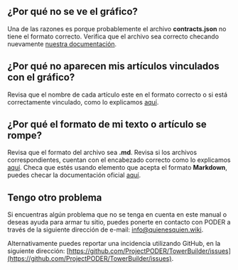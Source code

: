 ## ¿Por qué no se ve el gráfico? 

Una de las razones es porque probablemente el archivo **contracts.json** no tiene el formato correcto. Verifica que el archivo sea correcto checando nuevamente [nuestra documentación](https://towerbuilder.readthedocs.io/en/latest/C1/Seccion3.html#datos-de-contratos).

## ¿Por qué no aparecen mis artículos vinculados con el gráfico? 

Revisa que el nombre de cada artículo este en el formato correcto o si está correctamente vinculado, como lo explicamos [aquí](https://towerbuilder.readthedocs.io/en/latest/C1/Seccion4.html#articulos).

## ¿Por qué el formato de mi texto o artículo se rompe? 

Revisa que el formato del archivo sea **.md**.
Revisa si los archivos correspondientes, cuentan con el encabezado correcto como lo explicamos [aquí](https://towerbuilder.readthedocs.io/en/latest/C1/Seccion4.html#agregar-un-elemento-del-menu).
Checa que estés usando elemento que acepta el formato **Markdown**, puedes checar la documentación oficial [aquí](https://guides.github.com/features/mastering-markdown/).

## Tengo otro problema 

Si encuentras algún problema que no se tenga en cuenta en este manual o deseas ayuda para armar tu sitio, puedes ponerte en contacto con PODER a través de la siguiente dirección de e-mail: info@quienesquien.wiki. 

Alternativamente puedes reportar una incidencia utilizando GitHub, en la siguiente dirección: [https://github.com/ProjectPODER/TowerBuilder/issues](https://github.com/ProjectPODER/TowerBuilder/issues).